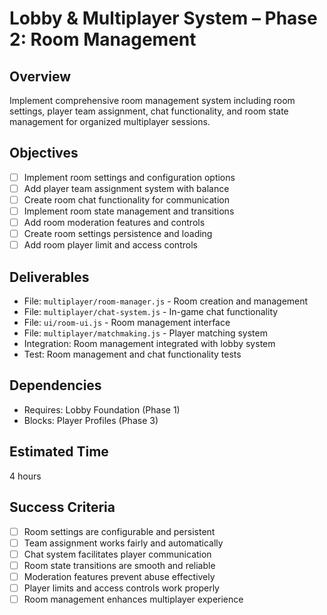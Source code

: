 # Lobby & Multiplayer System – Phase 2: Room Management

## Overview
Implement comprehensive room management system including room settings, player team assignment, chat functionality, and room state management for organized multiplayer sessions.

## Objectives
- [ ] Implement room settings and configuration options
- [ ] Add player team assignment system with balance
- [ ] Create room chat functionality for communication
- [ ] Implement room state management and transitions
- [ ] Add room moderation features and controls
- [ ] Create room settings persistence and loading
- [ ] Add room player limit and access controls

## Deliverables
- File: `multiplayer/room-manager.js` - Room creation and management
- File: `multiplayer/chat-system.js` - In-game chat functionality
- File: `ui/room-ui.js` - Room management interface
- File: `multiplayer/matchmaking.js` - Player matching system
- Integration: Room management integrated with lobby system
- Test: Room management and chat functionality tests

## Dependencies
- Requires: Lobby Foundation (Phase 1)
- Blocks: Player Profiles (Phase 3)

## Estimated Time
4 hours

## Success Criteria
- [ ] Room settings are configurable and persistent
- [ ] Team assignment works fairly and automatically
- [ ] Chat system facilitates player communication
- [ ] Room state transitions are smooth and reliable
- [ ] Moderation features prevent abuse effectively
- [ ] Player limits and access controls work properly
- [ ] Room management enhances multiplayer experience 